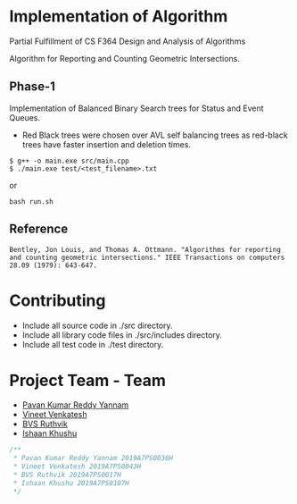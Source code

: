 # Implementation of Algorithm

Partial Fulfillment of CS F364 Design and Analysis of Algorithms

Algorithm for Reporting and Counting Geometric Intersections.

## Phase-1

Implementation of Balanced Binary Search trees for Status and Event Queues.
- Red Black trees were chosen over AVL self balancing trees as red-black trees have faster insertion and deletion times.

```
$ g++ -o main.exe src/main.cpp
$ ./main.exe test/<test_filename>.txt
```
or
```
bash run.sh
```

## Reference
```
Bentley, Jon Louis, and Thomas A. Ottmann. "Algorithms for reporting and counting geometric intersections." IEEE Transactions on computers 28.09 (1979): 643-647.
```

# Contributing
- Include all source code in ./src directory.
- Include all library code files in ./src/includes directory.
- Include all test code in ./test directory.

# Project Team - Team

- [Pavan Kumar Reddy Yannam](https://github.com/PavanReddy28/)
- [Vineet Venkatesh](https://github.com/vineet891/)
- [BVS Ruthvik]()
- [Ishaan Khushu]()

```cpp
/**
 * Pavan Kumar Reddy Yannam 2019A7PS0038H
 * Vineet Venkatesh 2019A7PS0043H
 * BVS Ruthvik 2019A7PS0017H
 * Ishaan Khushu 2019A7PS0107H
 */
```
